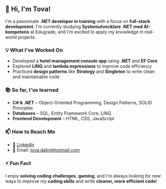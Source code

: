 ## 👋 Hi, I'm Tova!  

I'm a passionate **.NET developer in training** with a focus on **full-stack development**. I'm currently studying **Systemutvecklare .NET med AI-kompetens** at Edugrade, and I'm excited to apply my knowledge in real-world projects.

### 💡 What I've Worked On  
- Developed a **hotel management console app** using **.NET** and **EF Core**  
- Explored **LINQ** and **lambda expressions** to improve code efficiency  
- Practiced **design patterns** like **Strategy** and **Singleton** to write clean and maintainable code  

### 📚 So far, I've learned  
- **C# & .NET** – Object-Oriented Programming, Design Patterns, SOLID Principles  
- **Databases** – SQL, Entity Framework Core, LINQ  
- **Frontend Development** – HTML, CSS, JavaScript  

### 📫 How to Reach Me  
- 💼 [LinkedIn](www.linkedin.com/in/tova-dalin-79810b1a2)  
- 📧 Email: tova.dalin@hotmail.com  

### ⚡ Fun Fact  
I enjoy **solving coding challenges**, **gaming**, and I'm always looking for new ways to improve my **coding skills** and write **cleaner, more efficient code**!  
